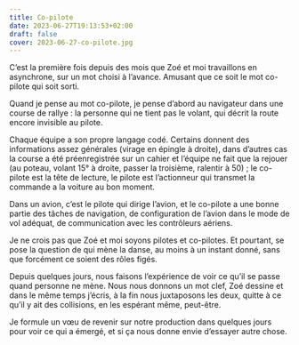 ```yaml
---
title: Co-pilote
date: 2023-06-27T19:13:53+02:00
draft: false
cover: 2023-06-27-co-pilote.jpg
---
```

C’est la première fois depuis des mois que Zoé et moi travaillons en asynchrone, sur un mot choisi à l’avance. Amusant que ce soit le mot co-pilote qui soit sorti.

Quand je pense au mot co-pilote, je pense d’abord au navigateur dans une course de rallye : la personne qui ne tient pas le volant, qui décrit la route encore invisible au pilote.

Chaque équipe a son propre langage codé. Certains donnent des informations assez générales (virage en épingle à droite), dans d’autres cas la course a été préenregistrée sur un cahier et l’équipe ne fait que la rejouer (au poteau, volant 15° à droite, passer la troisième, ralentir à 50) ; le co-pilote est la tête de lecture, le pilote est l’actionneur qui transmet la commande a la voiture au bon moment.

Dans un avion, c’est le pilote qui dirige l’avion, et le co-pilote a une bonne partie des tâches de navigation, de configuration de l’avion dans le mode de vol adéquat, de communication avec les contrôleurs aériens.

Je ne crois pas que Zoé et moi soyons pilotes et co-pilotes. Et pourtant, se pose la question de qui mène la danse, au moins à un instant donné, sans que forcément ce soient des rôles figés.

Depuis quelques jours, nous faisons l’expérience de voir ce qu’il se passe quand personne ne mène. Nous nous donnons un mot clef, Zoé dessine et dans le même temps j’écris, à la fin nous juxtaposons les deux, quitte à ce qu’il y ait des collisions, en les espérant même, peut-être.

Je formule un vœu de revenir sur notre production dans quelques jours pour voir ce qui a émergé, et si ça nous donne envie d’essayer autre chose.
